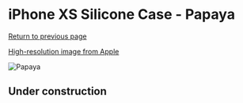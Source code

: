 # iPhone XS Silicone Case - Papaya

[Return to previous page](/iphone_x)

[High-resolution image from Apple](https://store.storeimages.cdn-apple.com/8756/as-images.apple.com/is/MVF22?wid=4500&hei=4500&fmt=png)

<div style="width: 500px"><img src="/everyphone/MVF22.png" alt="Papaya"></div>

## Under construction
